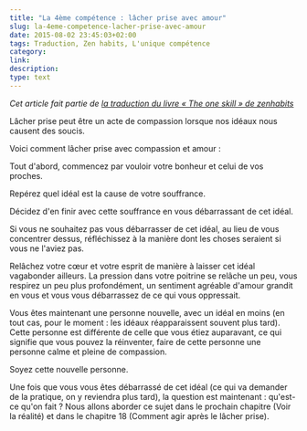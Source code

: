 ```yaml
---
title: "La 4ème compétence : lâcher prise avec amour"
slug: la-4eme-competence-lacher-prise-avec-amour
date: 2015-08-02 23:45:03+02:00
tags: Traduction, Zen habits, L'unique compétence
category: 
link: 
description: 
type: text
---
```


_Cet article fait partie de [la traduction du livre « The one skill » de zenhabits](/blog/traduction-du-livre-the-one-skill-de-zenhabits/)_

Lâcher prise peut être un acte de compassion lorsque nos idéaux nous causent des soucis.

Voici comment lâcher prise avec compassion et amour :<!-- TEASER_END -->

Tout d'abord, commencez par vouloir votre bonheur et celui de vos proches.

Repérez quel idéal est la cause de votre souffrance.

Décidez d'en finir avec cette souffrance en vous débarrassant de cet idéal.

Si vous ne souhaitez pas vous débarrasser de cet idéal, au lieu de vous concentrer dessus, réfléchissez à la manière dont les choses seraient si vous ne l'aviez pas.

Relâchez votre cœur et votre esprit de manière à laisser cet idéal vagabonder ailleurs. La pression dans votre poitrine se relâche un peu, vous respirez un peu plus profondément, un sentiment agréable d'amour grandit en vous et vous vous débarrassez de ce qui vous oppressait.

Vous êtes maintenant une personne nouvelle, avec un idéal en moins (en tout cas, pour le moment : les idéaux réapparaissent souvent plus tard). Cette personne est différente de celle que vous étiez auparavant, ce qui signifie que vous pouvez la réinventer, faire de cette personne une personne calme et pleine de compassion.

Soyez cette nouvelle personne.

Une fois que vous vous êtes débarrassé de cet idéal (ce qui va demander de la pratique, on y reviendra plus tard), la question est maintenant : qu'est-ce qu'on fait ? Nous allons aborder ce sujet dans le prochain chapitre (Voir la réalité) et dans le chapitre 18 (Comment agir après le lâcher prise).
